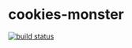 cookies-monster
===============

[![build status](https://secure.travis-ci.org/WebReflection/cookies-monster.png)](http://travis-ci.org/WebReflection/cookies-monster)

